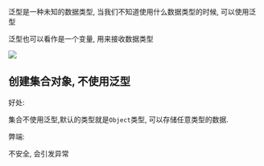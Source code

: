 泛型是一种未知的数据类型, 当我们不知道使用什么数据类型的时候, 可以使用泛型

泛型也可以看作是一个变量, 用来接收数据类型

![](https://pic.superbed.cn/item/5d9fdf4f451253d17876768c.jpg)



## 创建集合对象, 不使用泛型

好处:

集合不使用泛型,默认的类型就是`Object`类型, 可以存储任意类型的数据.

弊端:

不安全, 会引发异常















